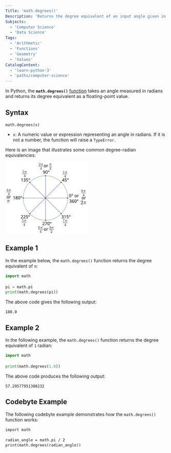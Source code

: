 ```yaml
---
Title: 'math.degrees()'
Description: 'Returns the degree equivalent of an input angle given in radians.'
Subjects:
  - 'Computer Science'
  - 'Data Science'
Tags:
  - 'Arithmetic'
  - 'Functions'
  - 'Geometry'
  - 'Values'
CatalogContent:
  - 'learn-python-3'
  - 'paths/computer-science'
---
```


In Python, the **`math.degrees()`** [function](https://www.codecademy.com/resources/docs/python/functions) takes an angle measured in radians and returns its degree equivalent as a floating-point value.

## Syntax

```pseudo
math.degrees(x)
```

- `x`: A numeric value or expression representing an angle in radians. If it is not a number, the function will raise a `TypeError`.

Here is an image that illustrates some common degree-radian equivalencies:

!["45 degree rotations expressed in radian measure" by Adrignola](https://raw.githubusercontent.com/Codecademy/docs/main/media/radian-measure-45-degree-rotations-256.png)

## Example 1

In the example below, the `math.degrees()` function returns the degree equivalent of `π`:

```py
import math

pi = math.pi
print(math.degrees(pi))
```

The above code gives the following output:

```shell
180.0
```

## Example 2

In the following example, the `math.degrees()` function returns the degree equivalent of `1` radian:

```py
import math

print(math.degrees(1.0))
```

The above code produces the following output:

```shell
57.29577951308232
```

## Codebyte Example

The following codebyte example demonstrates how the `math.degrees()` function works:

```codebyte/python
import math

radian_angle = math.pi / 2
print(math.degrees(radian_angle))
```

